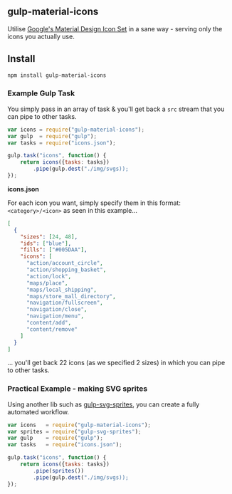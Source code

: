 ## gulp-material-icons

Utilise [Google's Material Design Icon Set](https://github.com/google/material-design-icons) in a sane way - serving only the 
icons you actually use.

## Install 
```bash
npm install gulp-material-icons
```

### Example Gulp Task
You simply pass in an array of task & you'll get back a `src` stream that you can pipe to other tasks.

```js
var icons = require("gulp-material-icons");
var gulp  = require("gulp");
var tasks = require("icons.json");

gulp.task("icons", function() {
    return icons({tasks: tasks})
        .pipe(gulp.dest("./img/svgs));
});
```

**icons.json**

For each icon you want, simply specify them in this format: `<category>/<icon>` as seen in this example...

```json
[
  {
    "sizes": [24, 48],
    "ids": ["blue"],
    "fills": ["#005DAA"],
    "icons": [
      "action/account_circle",
      "action/shopping_basket",
      "action/lock",
      "maps/place",
      "maps/local_shipping",
      "maps/store_mall_directory",
      "navigation/fullscreen",
      "navigation/close",
      "navigation/menu",
      "content/add",
      "content/remove"
    ]
  }
]
```

... you'll get back 22 icons (as we specified 2 sizes) in which you can pipe to other tasks.

### Practical Example - making SVG sprites

Using another lib such as [gulp-svg-sprites](https://github.com/shakyshane/gulp-svg-sprites), you can create 
a fully automated workflow.

```js
var icons   = require("gulp-material-icons");
var sprites = require("gulp-svg-sprites");
var gulp    = require("gulp");
var tasks   = require("icons.json");

gulp.task("icons", function() {
    return icons({tasks: tasks})
        .pipe(sprites())
        .pipe(gulp.dest("./img/svgs));
});
```


